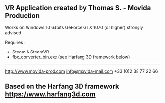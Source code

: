 VR Application created by Thomas S. - Movida Production
-------------------------------------------------------

Works on Windows 10 64bits
GeForce GTX 1070 (or higher) strongly advised

Requires :
* Steam & SteamVR
* fbx_converter_bin.exe (see Harfang 3D framework below)

-------------------------------------------------------
http://www.movida-prod.com
info@movida-mail.com
+33 (0)2 38 77 22 66

Based on the Harfang 3D framework
https://www.harfang3d.com
-------------------------------------------------------